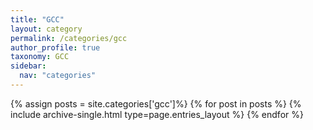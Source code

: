 ```yaml
---
title: "GCC"
layout: category
permalink: /categories/gcc
author_profile: true
taxonomy: GCC
sidebar:
  nav: "categories"
---
```

{% assign posts = site.categories['gcc']%}
{% for post in posts %}
{% include archive-single.html type=page.entries_layout %}
{% endfor %}